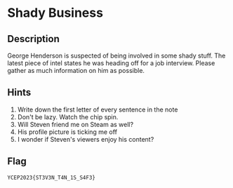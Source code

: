 # Shady Business

## Description
George Henderson is suspected of being involved in some shady stuff. The latest piece of intel states he was heading off for a job interview.
Please gather as much information on him as possible.

## Hints
1. Write down the first letter of every sentence in the note
2. Don't be lazy. Watch the chip spin.
3. Will Steven friend me on Steam as well?
4. His profile picture is ticking me off
5. I wonder if Steven's viewers enjoy his content?

## Flag
```
YCEP2023{ST3V3N_T4N_1S_S4F3}
```